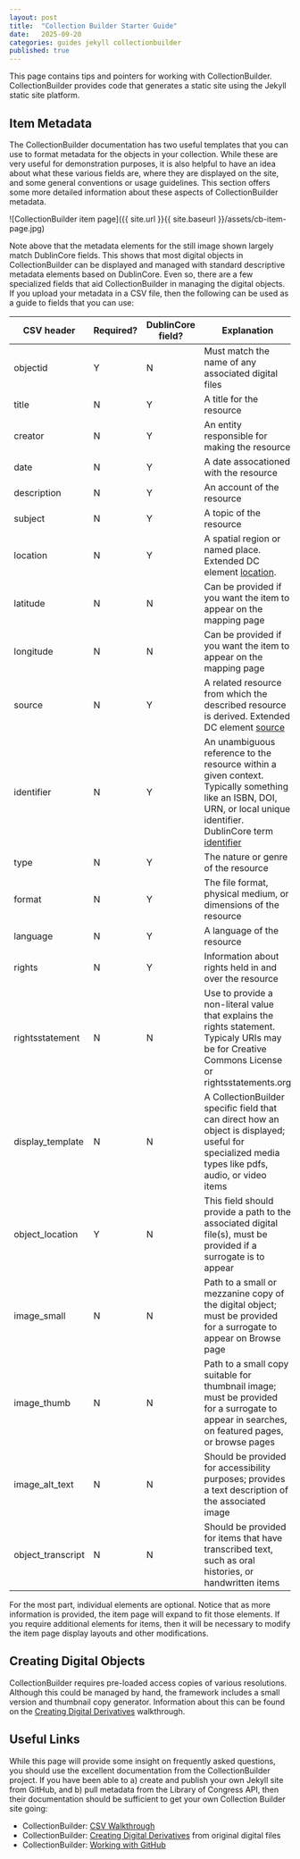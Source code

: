 ```yaml
---
layout: post
title:  "Collection Builder Starter Guide"
date:   2025-09-20
categories: guides jekyll collectionbuilder
published: true
---
```


This page contains tips and pointers for working with CollectionBuilder.
CollectionBuilder provides code that generates a static site using the
Jekyll static site platform.

## Item Metadata

The CollectionBuilder documentation has two useful templates that you can
use to format metadata for the objects in your collection. While these are
very useful for demonstration purposes, it is also helpful to have an
idea about what these various fields are, where they are displayed on the site,
and some general conventions or usage guidelines.
This section offers some more detailed information about these aspects of CollectionBuilder metadata.

![CollectionBuilder item page]({{ site.url }}{{ site.baseurl }}/assets/cb-item-page.jpg)

Note above that the metadata elements for the still image shown largely match
DublinCore fields. This shows that most digital objects in CollectionBuilder can be displayed and managed with standard descriptive metadata elements based on DublinCore.
Even so, there are a few specialized fields that aid CollectionBuilder in managing the digital objects. If you upload your metadata in a CSV file, then the following can be used as a guide to fields that you can use:

| CSV header | Required? | DublinCore field? | Explanation |
| ------     | ------    | ------            | ------ |
| objectid   | Y         | N                 | Must match the name of any associated digital files |
| title      | N         | Y                 | A title for the resource |
| creator    | N         | Y                 | An entity responsible for making the resource |
| date       | N         | Y                 | A date assocationed with the resource |
| description | N        | Y                 | An account of the resource |
| subject     | N        | Y                 | 	A topic of the resource |
| location | N | Y | A spatial region or named place. Extended DC element [location](https://www.dublincore.org/specifications/dublin-core/dcmi-terms/terms/Location/). |
| latitude | N | N | Can be provided if you want the item to appear on the mapping page |
| longitude | N | N | Can be provided if you want the item to appear on the mapping page |
| source | N | Y | A related resource from which the described resource is derived. Extended DC element [source](https://www.dublincore.org/specifications/dublin-core/dcmi-terms/terms/source/) |
| identifier | N | Y | An unambiguous reference to the resource within a given context. Typically something like an ISBN, DOI, URN, or local unique identifier. DublinCore term [identifier](https://www.dublincore.org/specifications/dublin-core/dcmi-terms/terms/identifier/) |
| type       | N | Y | The nature or genre of the resource |
| format     | N | Y | The file format, physical medium, or dimensions of the resource |
| language   | N | Y | A language of the resource |
| rights     | N | Y | Information about rights held in and over the resource |
| rightsstatement | N | N | Use to provide a non-literal value that explains the rights statement. Typicaly URIs may be for Creative Commons License or rightsstatements.org |
| display_template | N | N | A CollectionBuilder specific field that can direct how an object is displayed; useful for specialized media types like pdfs, audio, or video items |
| object_location | Y | N | This field should provide a path to the associated digital file(s), must be provided if a surrogate is to appear |
| image_small | N | N | Path to a small or mezzanine copy of the digital object; must be provided for a surrogate to appear on Browse page |
| image_thumb | N | N | Path to a small copy suitable for thumbnail image; must be provided for a surrogate to appear in searches, on featured pages, or browse pages |
| image_alt_text | N | N | Should be provided for accessibility purposes; provides a text description of the associated image |
| object_transcript | N | N | Should be provided for items that have transcribed text, such as oral histories, or handwritten items |

For the most part, individual elements are optional. Notice that as more information is provided, the item page will expand to fit those elements. If you require additional elements for items, then it will be necessary to modify the item page display layouts and other modifications.

## Creating Digital Objects

CollectionBuilder requires pre-loaded access copies of various resolutions.
Although this could be managed by hand, the framework includes a small version and thumbnail copy generator. Information about this can be found on the [Creating Digital Derivatives](https://collectionbuilder.github.io/cb-docs/docs/walkthroughs/derivatives-walkthrough/) walkthrough.

## Useful Links

While this page will provide some insight on frequently asked questions,
you should use the excellent documentation from the CollectionBuilder
project. If you have been able to
a) create and publish your own Jekyll site from GitHub, and
b) pull metadata from the Library of Congress API,
then their documentation should be sufficient to get your own
Collection Builder site going:

* CollectionBuilder: [CSV Walkthrough](https://collectionbuilder.github.io/cb-docs/docs/walkthroughs/csv-walkthrough/)
* CollectionBuilder: [Creating Digital Derivatives](https://collectionbuilder.github.io/cb-docs/docs/walkthroughs/derivatives-walkthrough/) from original digital files
* CollectionBuilder: [Working with GitHub](https://collectionbuilder.github.io/cb-docs/docs/walkthroughs/gh-walkthrough/)

